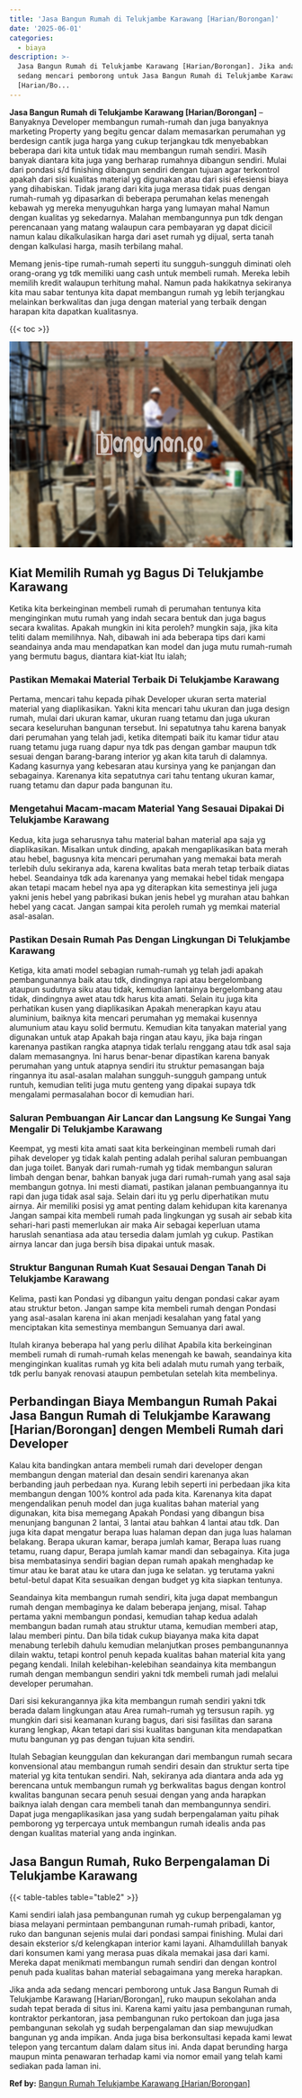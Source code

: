 ```yaml
---
title: 'Jasa Bangun Rumah di Telukjambe Karawang [Harian/Borongan]'
date: '2025-06-01'
categories:
  - biaya
description: >-
  Jasa Bangun Rumah di Telukjambe Karawang [Harian/Borongan]. Jika anda ada
  sedang mencari pemborong untuk Jasa Bangun Rumah di Telukjambe Karawang
  [Harian/Bo...
---
```


**Jasa Bangun Rumah di Telukjambe Karawang \[Harian/Borongan\]** – Banyaknya Developer membangun rumah-rumah dan juga banyaknya marketing Property yang begitu gencar dalam memasarkan perumahan yg berdesign cantik juga harga yang cukup terjangkau tdk menyebabkan beberapa dari kita untuk tidak mau membangun rumah sendiri. Masih banyak diantara kita juga yang berharap rumahnya dibangun sendiri. Mulai dari pondasi s/d finishing dibangun sendiri dengan tujuan agar terkontrol apakah dari sisi kualitas material yg digunakan atau dari sisi efesiensi biaya yang dihabiskan. Tidak jarang dari kita juga merasa tidak puas dengan rumah-rumah yg dipasarkan di beberapa perumahan kelas menengah kebawah yg mereka menyuguhkan harga yang lumayan mahal Namun dengan kualitas yg sekedarnya. Malahan membangunnya pun tdk dengan perencanaan yang matang walaupun cara pembayaran yg dapat dicicil namun kalau dikalkulasikan harga dari aset rumah yg dijual, serta tanah dengan kalkulasi harga, masih terbilang mahal.

Memang jenis-tipe rumah-rumah seperti itu sungguh-sungguh diminati oleh orang-orang yg tdk memiliki uang cash untuk membeli rumah. Mereka lebih memilih kredit walaupun terhitung mahal. Namun pada hakikatnya sekiranya kita mau sabar tentunya kita dapat membangun rumah yg lebih terjangkau melainkan berkwalitas dan juga dengan material yang terbaik dengan harapan kita dapatkan kualitasnya.

{{< toc >}}

![Jasa Bangun Rumah di Telukjambe Karawang [Harian/Borongan]](/images/borong-bangunan-03.png)

## Kiat Memilih Rumah yg Bagus Di Telukjambe Karawang

Ketika kita berkeinginan membeli rumah di perumahan tentunya kita menginginkan mutu rumah yang indah secara bentuk dan juga bagus secara kwalitas. Apakah mungkin ini kita peroleh? mungkin saja, jika kita teliti dalam memilihnya. Nah, dibawah ini ada beberapa tips dari kami seandainya anda mau mendapatkan kan model dan juga mutu rumah-rumah yang bermutu bagus, diantara kiat-kiat Itu ialah;

### Pastikan Memakai Material Terbaik Di Telukjambe Karawang

Pertama, mencari tahu kepada pihak Developer ukuran serta material material yang diaplikasikan. Yakni kita mencari tahu ukuran dan juga design rumah, mulai dari ukuran kamar, ukuran ruang tetamu dan juga ukuran secara keseluruhan bangunan tersebut. Ini sepatutnya tahu karena banyak dari perumahan yang telah jadi, ketika ditempati baik itu kamar tidur atau ruang tetamu juga ruang dapur nya tdk pas dengan gambar maupun tdk sesuai dengan barang-barang interior yg akan kita taruh di dalamnya. Kadang kasurnya yang kebesaran atau kursinya yang ke panjangan dan sebagainya. Karenanya kita sepatutnya cari tahu tentang ukuran kamar, ruang tetamu dan dapur pada bangunan itu.

### Mengetahui Macam-macam Material Yang Sesauai Dipakai Di Telukjambe Karawang

Kedua, kita juga seharusnya tahu material bahan material apa saja yg diaplikasikan. Misalkan untuk dinding, apakah mengaplikasikan bata merah atau hebel, bagusnya kita mencari perumahan yang memakai bata merah terlebih dulu sekiranya ada, karena kwalitas bata merah tetap terbaik diatas hebel. Seandainya tdk ada karenanya yang memakai hebel tidak mengapa akan tetapi macam hebel nya apa yg diterapkan kita semestinya jeli juga yakni jenis hebel yang pabrikasi bukan jenis hebel yg murahan atau bahkan hebel yang cacat. Jangan sampai kita peroleh rumah yg memkai material asal-asalan.

### Pastikan Desain Rumah Pas Dengan Lingkungan Di Telukjambe Karawang

Ketiga, kita amati model sebagian rumah-rumah yg telah jadi apakah pembangunannya baik atau tdk, dindingnya rapi atau bergelombang ataupun sudutnya siku atau tidak, kemudian lantainya bergelombang atau tidak, dindingnya awet atau tdk harus kita amati. Selain itu juga kita perhatikan kusen yang diaplikasikan Apakah menerapkan kayu atau aluminium, baiknya kita mencari perumahan yg memakai kusennya alumunium atau kayu solid bermutu. Kemudian kita tanyakan material yang digunakan untuk atap Apakah baja ringan atau kayu, jika baja ringan karenanya pastikan rangka atapnya tidak terlalu renggang atau tdk asal saja dalam memasangnya. Ini harus benar-benar dipastikan karena banyak perumahan yang untuk atapnya sendiri itu struktur pemasangan baja ringannya itu asal-asalan malahan sungguh-sungguh gampang untuk runtuh, kemudian teliti juga mutu genteng yang dipakai supaya tdk mengalami permasalahan bocor di kemudian hari.

### Saluran Pembuangan Air Lancar dan Langsung Ke Sungai Yang Mengalir Di Telukjambe Karawang

Keempat, yg mesti kita amati saat kita berkeinginan membeli rumah dari pihak developer yg tidak kalah penting adalah perihal saluran pembuangan dan juga toilet. Banyak dari rumah-rumah yg tidak membangun saluran limbah dengan benar, bahkan banyak juga dari rumah-rumah yang asal saja membangun gotnya. Ini mesti diamati, pastikan jalanan pembuangannya itu rapi dan juga tidak asal saja. Selain dari itu yg perlu diperhatikan mutu airnya. Air memiliki posisi yg amat penting dalam kehidupan kita karenanya Jangan sampai kita membeli rumah pada lingkungan yg susah air sebab kita sehari-hari pasti memerlukan air maka Air sebagai keperluan utama haruslah senantiasa ada atau tersedia dalam jumlah yg cukup. Pastikan airnya lancar dan juga bersih bisa dipakai untuk masak.

### Struktur Bangunan Rumah Kuat Sesauai Dengan Tanah Di Telukjambe Karawang

Kelima, pasti kan Pondasi yg dibangun yaitu dengan pondasi cakar ayam atau struktur beton. Jangan sampe kita membeli rumah dengan Pondasi yang asal-asalan karena ini akan menjadi kesalahan yang fatal yang menciptakan kita semestinya membangun Semuanya dari awal.

Itulah kiranya beberapa hal yang perlu dilihat Apabila kita berkeinginan membeli rumah di rumah-rumah kelas menengah ke bawah, seandainya kita menginginkan kualitas rumah yg kita beli adalah mutu rumah yang terbaik, tdk perlu banyak renovasi ataupun pembetulan setelah kita membelinya.

## Perbandingan Biaya Membangun Rumah Pakai Jasa Bangun Rumah di Telukjambe Karawang \[Harian/Borongan\] dengen Membeli Rumah dari Developer

Kalau kita bandingkan antara membeli rumah dari developer dengan membangun dengan material dan desain sendiri karenanya akan berbanding jauh perbedaan nya. Kurang lebih seperti ini perbedaan jika kita membangun dengan 100% kontrol ada pada kita. Karenanya kita dapat mengendalikan penuh model dan juga kualitas bahan material yang digunakan, kita bisa memegang Apakah Pondasi yang dibangun bisa menunjang bangunan 2 lantai, 3 lantai atau bahkan 4 lantai atau tdk. Dan juga kita dapat mengatur berapa luas halaman depan dan juga luas halaman belakang. Berapa ukuran kamar, berapa jumlah kamar, Berapa luas ruang tetamu, ruang dapur, Berapa jumlah kamar mandi dan sebagainya. Kita juga bisa membatasinya sendiri bagian depan rumah apakah menghadap ke timur atau ke barat atau ke utara dan juga ke selatan. yg terutama yakni betul-betul dapat Kita sesuaikan dengan budget yg kita siapkan tentunya.

Seandainya kita membangun rumah sendiri, kita juga dapat membangun rumah dengan membaginya ke dalam beberapa jenjang, misal. Tahap pertama yakni membangun pondasi, kemudian tahap kedua adalah membangun badan rumah atau struktur utama, kemudian memberi atap, lalau memberi pintu. Dan bila tidak cukup biayanya maka kita dapat menabung terlebih dahulu kemudian melanjutkan proses pembangunannya dilain waktu, tetapi kontrol penuh kepada kualitas bahan material kita yang pegang kendali. Inilah kelebihan-kelebihan seandainya kita membangun rumah dengan membangun sendiri yakni tdk membeli rumah jadi melalui developer perumahan.

Dari sisi kekurangannya jika kita membangun rumah sendiri yakni tdk berada dalam lingkungan atau Area rumah-rumah yg tersusun rapih. yg mungkin dari sisi keamanan kurang bagus, dari sisi fasilitas dan sarana kurang lengkap, Akan tetapi dari sisi kualitas bangunan kita mendapatkan mutu bangunan yg pas dengan tujuan kita sendiri.

Itulah Sebagian keunggulan dan kekurangan dari membangun rumah secara konvensional atau membangun rumah sendiri desain dan struktur serta tipe material yg kita tentukan sendiri. Nah, sekiranya ada diantara anda ada yg berencana untuk membangun rumah yg berkwalitas bagus dengan kontrol kwalitas bangunan secara penuh sesuai dengan yang anda harapkan baiknya ialah dengan cara membeli tanah dan membangunnya sendiri. Dapat juga mengaplikasikan jasa yang sudah berpengalaman yaitu pihak pemborong yg terpercaya untuk membangun rumah idealis anda pas dengan kualitas material yang anda inginkan.

## Jasa Bangun Rumah, Ruko Berpengalaman Di Telukjambe Karawang

{{< table-tables table="table2" >}}

Kami sendiri ialah jasa pembangunan rumah yg cukup berpengalaman yg biasa melayani permintaan pembangunan rumah-rumah pribadi, kantor, ruko dan bangunan sejenis mulai dari pondasi sampai finishing. Mulai dari desain eksterior s/d kelengkapan interior kami layani. Alhamdulillah banyak dari konsumen kami yang merasa puas dikala memakai jasa dari kami. Mereka dapat menikmati membangun rumah sendiri dan dengan kontrol penuh pada kualitas bahan material sebagaimana yang mereka harapkan.

Jika anda ada sedang mencari pemborong untuk Jasa Bangun Rumah di Telukjambe Karawang \[Harian/Borongan\], ruko maupun sekolahan anda sudah tepat berada di situs ini. Karena kami yaitu jasa pembangunan rumah, kontraktor perkantoran, jasa pembangunan ruko pertokoan dan juga jasa pembangunan sekolah yg sudah berpengalaman dan siap mewujudkan bangunan yg anda impikan. Anda juga bisa berkonsultasi kepada kami lewat telepon yang tercantum dalam dalam situs ini. Anda dapat berunding harga maupun minta penawaran terhadap kami via nomor email yang telah kami sediakan pada laman ini.

**Ref by:** [Bangun Rumah Telukjambe Karawang [Harian/Borongan]](https://id.wikipedia.org/wiki/Bangun)
